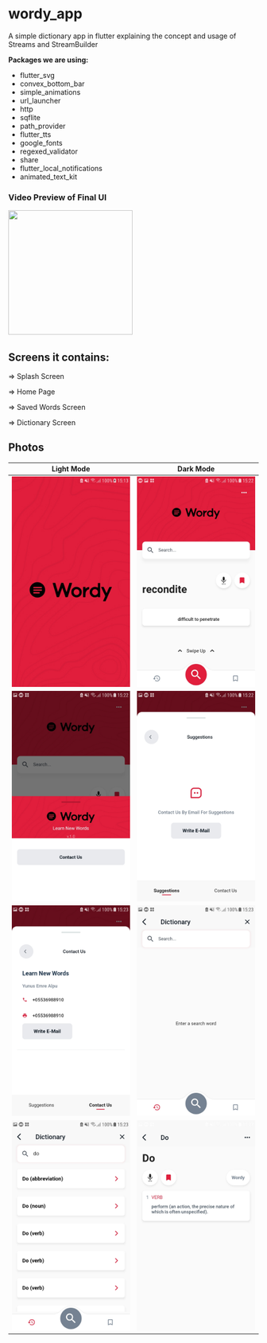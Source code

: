 # wordy_app

A simple dictionary app in flutter explaining the concept and usage of Streams and StreamBuilder

**Packages we are using:**

- flutter_svg
- convex_bottom_bar
- simple_animations
- url_launcher
- http
- sqflite
- path_provider
- flutter_tts
- google_fonts
- regexed_validator
- share
- flutter_local_notifications
- animated_text_kit


### Video Preview of Final UI

<img src="https://github.com/YunusEmreAlps/Flutter_Wordy_App/blob/master/wordy_app/ss/wordy.gif" width="250" height="250"/>

## Screens it contains:

=> Splash Screen

=> Home Page

=> Saved Words Screen

=> Dictionary Screen


## Photos
| Light Mode  | Dark Mode |
| ------------- |:-------------:|
| ![alt text](https://github.com/YunusEmreAlps/Flutter_Wordy_App/blob/master/wordy_app/ss/1.jpg) | ![alt text](https://github.com/YunusEmreAlps/Flutter_Wordy_App/blob/master/wordy_app/ss/2.jpg) |
| ![alt text](https://github.com/YunusEmreAlps/Flutter_Wordy_App/blob/master/wordy_app/ss/3.jpg) | ![alt text](https://github.com/YunusEmreAlps/Flutter_Wordy_App/blob/master/wordy_app/ss/4.jpg) |
| ![alt text](https://github.com/YunusEmreAlps/Flutter_Wordy_App/blob/master/wordy_app/ss/5.jpg) | ![alt text](https://github.com/YunusEmreAlps/Flutter_Wordy_App/blob/master/wordy_app/ss/6.jpg) |
| ![alt text](https://github.com/YunusEmreAlps/Flutter_Wordy_App/blob/master/wordy_app/ss/7.jpg) | ![alt text](https://github.com/YunusEmreAlps/Flutter_Wordy_App/blob/master/wordy_app/ss/8.jpg) |

